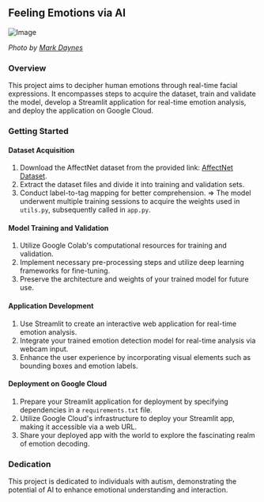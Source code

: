 ## Feeling Emotions via AI

![Image](https://static.scientificamerican.com/sciam/cache/file/5514ED3E-E231-41CA-BDBC452744D57FC0_source.jpg?w=590&h=800&3CB5EA0B-23DC-4BF5-A917D649121E5204)

*Photo by [Mark Daynes](https://unsplash.com/photos/J6p8nfCEuS4)*

### Overview

This project aims to decipher human emotions through real-time facial expressions. It encompasses steps to acquire the dataset, train and validate the model, develop a Streamlit application for real-time emotion analysis, and deploy the application on Google Cloud.

### Getting Started

#### Dataset Acquisition

1. Download the AffectNet dataset from the provided link: [AffectNet Dataset](https://paperswithcode.com/dataset/affectnet).
2. Extract the dataset files and divide it into training and validation sets. 
2. Conduct label-to-tag mapping for better comprehension. 
=> The model underwent multiple training sessions to acquire the weights used in `utils.py`, subsequently called in `app.py`.



#### Model Training and Validation

1. Utilize Google Colab's computational resources for training and validation.
2. Implement necessary pre-processing steps and utilize deep learning frameworks for fine-tuning.
3. Preserve the architecture and weights of your trained model for future use.

#### Application Development

1. Use Streamlit to create an interactive web application for real-time emotion analysis.
2. Integrate your trained emotion detection model for real-time analysis via webcam input.
3. Enhance the user experience by incorporating visual elements such as bounding boxes and emotion labels.

#### Deployment on Google Cloud

1. Prepare your Streamlit application for deployment by specifying dependencies in a `requirements.txt` file.
2. Utilize Google Cloud's infrastructure to deploy your Streamlit app, making it accessible via a web URL.
3. Share your deployed app with the world to explore the fascinating realm of emotion decoding.

### Dedication

This project is dedicated to individuals with autism, demonstrating the potential of AI to enhance emotional understanding and interaction.

